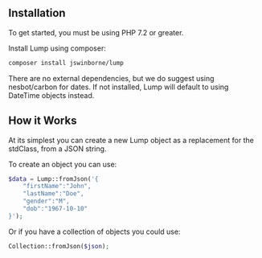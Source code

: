 ## Installation
To get started, you must be using PHP 7.2 or greater.

Install Lump using composer:
```bash
composer install jswinborne/lump
```
There are no external dependencies, but we do suggest using nesbot/carbon for dates.  If not installed,
Lump will default to using DateTime objects instead.

## How it Works
At its simplest you can create a new Lump object as a replacement for the stdClass, from a JSON string.

To create an object you can use:
```php
$data = Lump::fromJson('{
    "firstName":"John",
    "lastName":"Doe",
    "gender":"M",
    "dob":"1967-10-10"
}');
```

Or if you have a collection of objects you could use:
```php
Collection::fromJson($json);
```
